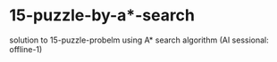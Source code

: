 # 15-puzzle-by-a*-search

solution to 15-puzzle-probelm using A* search algorithm (AI sessional: offline-1)